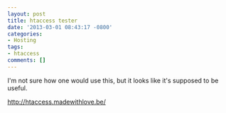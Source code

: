 ```yaml
---
layout: post
title: htaccess tester
date: '2013-03-01 08:43:17 -0800'
categories:
- Hosting
tags:
- htaccess
comments: []
---
```

I'm not sure how one would use this, but it looks like it's supposed to be useful.

<a href="http://htaccess.madewithlove.be/" target="_blank">http://htaccess.madewithlove.be/</a>

